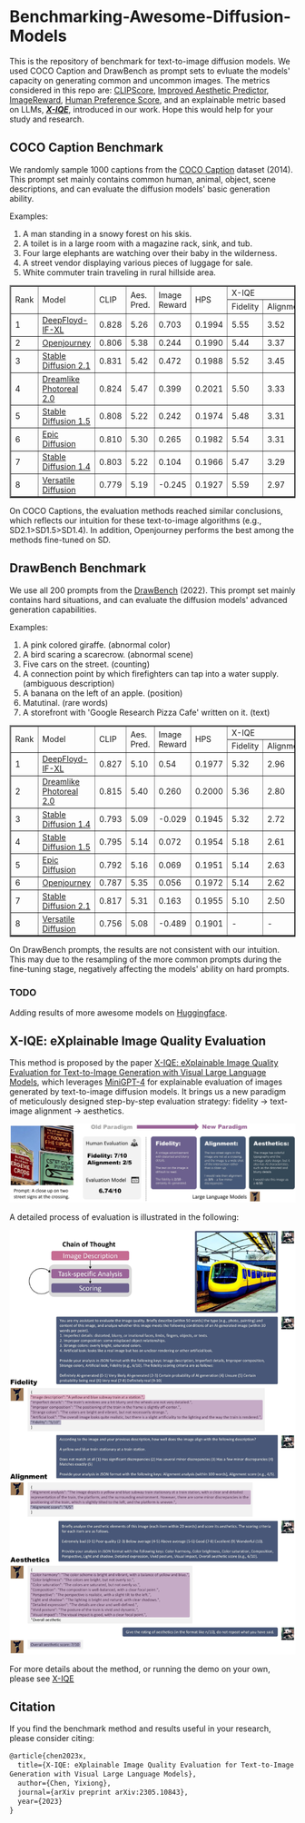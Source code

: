 # Benchmarking-Awesome-Diffusion-Models
This is the repository of benchmark for text-to-image diffusion models. We used COCO Caption and DrawBench as prompt sets to evluate the models' capacity on generating common and uncommon images. The metrics considered in this repo are: [CLIPScore](https://github.com/jmhessel/clipscore), [Improved Aesthetic Predictor](https://github.com/christophschuhmann/improved-aesthetic-predictor), [ImageReward](https://github.com/THUDM/ImageReward), [Human Preference Score](https://tgxs002.github.io/align_sd_web/), and an explainable metric based on LLMs, [***X-IQE***](https://arxiv.org/pdf/2305.10843.pdf), introduced in our work. Hope this would help for your study and research.

## COCO Caption Benchmark

We randomly sample 1000 captions from the [COCO Caption](https://github.com/tylin/coco-caption) dataset (2014). This prompt set mainly contains common human, animal, object, scene descriptions, and can evaluate the diffusion models' basic generation ability.

Examples:
1. A man standing in a snowy forest on his skis.
2. A toilet is in a large room with a magazine rack, sink, and tub.
3. Four large elephants are watching over their baby in the wilderness.
4. A street vendor displaying various pieces of luggage for sale.
5. White commuter train traveling in rural hillside area.

<table border="2" >
	<tr >
<td rowspan="2">Rank</td><td rowspan="2">Model</td><td rowspan="2">CLIP</td>
<td rowspan="2">Aes. Pred.</td><td rowspan="2">Image Reward</td><td rowspan="2">HPS</td><td colspan="4">X-IQE</td>
</tr>
<tr >
<td>Fidelity</td><td>Alignment</td><td>Aesthetics</td><th>Overall</th>
</tr>
	<tr >
<td>1</td>
<td><a href="https://huggingface.co/DeepFloyd/IF-I-XL-v1.0">DeepFloyd-IF-XL</a></td><td>0.828</td>        
<td>5.26</td>
<td>0.703</td>
<td>0.1994</td>
<td>5.55</td>
<td>3.52</td>
<td>5.79</td>
<td>14.86</td>
</tr>
	<tr >
<td>2</td>
<td><a href="https://huggingface.co/prompthero/openjourney">Openjourney</a></td>
<td>0.806</td> 
<td>5.38</td>
<td>0.244</td>
<td>0.1990</td>
<td>5.44</td>
<td>3.37</td>
<td>5.96</td>
<td>14.77</td>
</tr>
	<tr >
<td>3</td>
<td><a href="https://huggingface.co/stabilityai/stable-diffusion-2-1">Stable Diffusion 2.1</a></td>
<td>0.831</td>
<td>5.42</td>
<td>0.472</td>
<td>0.1988</td>
<td>5.52</td>
<td>3.45</td>
<td>5.77</td>
<td>14.74</td>
</tr>
	<tr >
<td>4</td>
<td><a href="https://huggingface.co/dreamlike-art/dreamlike-photoreal-2.0">Dreamlike Photoreal 2.0</a></td>
<td>0.824</td>
<td>5.47</td>
<td>0.399</td>
<td>0.2021</td>
<td>5.50</td>
<td>3.33</td>
<td>5.78</td>
<td>14.61</td>
</tr>
	<tr >
<td>5</td>
<td><a href="https://huggingface.co/runwayml/stable-diffusion-v1-5">Stable Diffusion 1.5</a></td>
<td>0.808</td>
<td>5.22</td>
<td>0.242</td>
<td>0.1974</td>
<td>5.48</td>
<td>3.31</td>
<td>5.79</td>
<td>14.58</td>
</tr>
	<tr >
<td>6</td>
<td><a href="https://huggingface.co/johnslegers/epic-diffusion">Epic Diffusion</a></td>
<td>0.810</td>
<td>5.30</td>
<td>0.265</td>
<td>0.1982</td>
<td>5.54</td>
<td>3.31</td>
<td>5.71</td>
<td>14.56</td>
</tr>
	<tr >
<td>7</td>
<td><a href="https://huggingface.co/CompVis/stable-diffusion-v-1-4-original">Stable Diffusion 1.4</a></td>
<td>0.803</td>
<td>5.22</td>
<td>0.104</td>
<td>0.1966</td>
<td>5.47</td>
<td>3.29</td>
<td>5.76</td>
<td>14.52</td>
</tr>
	<tr >
<td>8</td>
<td><a href="https://huggingface.co/shi-labs/versatile-diffusion">Versatile Diffusion</a></td>
<td>0.779</td>
<td>5.19</td>
<td>-0.245</td>
<td>0.1927</td>
<td>5.59</td>
<td>2.97</td>
<td>5.72</td>
<td>14.28</td>
</tr>
</table>

On COCO Captions, the evaluation methods reached similar conclusions, which reflects our intuition for these text-to-image algorithms (e.g., SD2.1>SD1.5>SD1.4). In addition, Openjourney performs the best among the methods fine-tuned on SD.


## DrawBench Benchmark

We use all 200 prompts from the [DrawBench](https://docs.google.com/spreadsheets/d/1y7nAbmR4FREi6npB1u-Bo3GFdwdOPYJc617rBOxIRHY/edit#gid=0) (2022). This prompt set mainly contains hard situations, and can evaluate the diffusion models' advanced generation capabilities.

Examples:
1. A pink colored giraffe. (abnormal color)
2. A bird scaring a scarecrow. (abnormal scene)
3. Five cars on the street. (counting)
4. A connection point by which firefighters can tap into a water supply. (ambiguous description)
5. A banana on the left of an apple. (position)
6. Matutinal. (rare words)
7. A storefront with 'Google Research Pizza Cafe' written on it. (text)

<table border="2" >
	<tr >
<td rowspan="2">Rank</td>
<td rowspan="2">Model</td>
<td rowspan="2">CLIP</td>
<td rowspan="2">Aes. Pred.</td>
<td rowspan="2">Image Reward</td>
<td rowspan="2">HPS</td>
<td colspan="4">X-IQE</td>
</tr>
<tr >
<td>Fidelity</td>
<td>Alignment</td>
<td>Aesthetics</td>
<td>Overall</td>
</tr>
	<tr >
<td>1</td>
<td><a href="https://huggingface.co/DeepFloyd/IF-I-XL-v1.0">DeepFloyd-IF-XL</a></td>
<td>0.827</td> 
<td>5.10</td>
<td>0.54</td>
<td>0.1977</td>
<td>5.32</td>
<td>2.96</td>
<td>5.64</td>
<td>13.92</td>
</tr>
	<tr >
<td>2</td>
<td><a href="https://huggingface.co/dreamlike-art/dreamlike-photoreal-2.0">Dreamlike Photoreal 2.0</a></td>
<td>0.815</td>
<td>5.40</td>
<td>0.260</td>
<td>0.2000</td>
<td>5.36</td>
<td>2.80</td>
<td>5.35</td>
<td>13.51</td>
</tr>
	<tr >
<td>3</td>
<td><a href="https://huggingface.co/CompVis/stable-diffusion-v-1-4-original">Stable Diffusion 1.4</a></td>
<td>0.793</td>
<td>5.09</td>
<td>-0.029</td>
<td>0.1945</td>
<td>5.32</td>
<td>2.72</td>
<td>5.40</td>
<td>13.44</td>
</tr>
	<tr >
<td>4</td>
<td><a href="https://huggingface.co/runwayml/stable-diffusion-v1-5">Stable Diffusion 1.5</a></td>
<td>0.795</td>
<td>5.14</td>
<td>0.072</td>
<td>0.1954</td>
<td>5.18</td>
<td>2.61</td>
<td>5.35</td>
<td>13.14</td>
</tr>
	<tr >
<td>5</td>
<td><a href="https://huggingface.co/johnslegers/epic-diffusion">Epic Diffusion</a></td>
<td>0.792</td>
<td>5.16</td>
<td>0.069</td>
<td>0.1951</td>
<td>5.14</td>
<td>2.63</td>
<td>5.32</td>
<td>13.09</td>
</tr>
	<tr >
<td>6</td>
<td><a href="https://huggingface.co/prompthero/openjourney">Openjourney</a></td>
<td>0.787</td>
<td>5.35</td>
<td>0.056</td>
<td>0.1972</td>
<td>5.14</td>
<td>2.62</td>
<td>5.21</td>
<td>12.97</td>
</tr>
	<tr >
<td>7</td>
<td><a href="https://huggingface.co/stabilityai/stable-diffusion-2-1">Stable Diffusion 2.1</a></td>
<td>0.817</td>
<td>5.31</td>
<td>0.163</td>
<td>0.1955</td>
<td>5.10</td>
<td>2.50</td>
<td>5.04</td>
<td>12.64</td>
</tr>
	<tr >
<td>8</td>
<td><a href="https://huggingface.co/shi-labs/versatile-diffusion">Versatile Diffusion</a></td>
<td>0.756</td>
<td>5.08</td>
<td>-0.489</td>
<td>0.1901</td>
<td>-</td>
<td>-</td>
<td>-</td>
<td>-</td>
</tr>
</table>

On DrawBench prompts, the results are not consistent with our intuition. This may due to the resampling of the more common prompts during the fine-tuning stage, negatively affecting the models' ability on hard prompts.

### TODO

Adding results of more awesome models on [Huggingface](https://huggingface.co/models?library=diffusers&sort=downloads).


## X-IQE: eXplainable Image Quality Evaluation

This method is proposed by the paper [X-IQE: eXplainable Image Quality Evaluation for Text-to-Image Generation with Visual Large Language Models](https://arxiv.org/abs/2305.10843), which leverages [MiniGPT-4](https://github.com/Vision-CAIR/MiniGPT-4) for explainable evaluation of images generated by text-to-image diffusion models. It brings us a new paradigm of meticulously designed step-by-step evaluation strategy: fidelity -> text-image alignment -> aesthetics.

<object data="Fig/method.pdf" type="application/pdf" width="100%"> 
</object>

![The paradigm transfer from human/model prediction to explainable evaluation through LLMs](Figs/motivation.jpg "Paradigm")

A detailed process of evaluation is illustrated in the following:

![Illustration](Figs/method.jpg "Illustration")

For more details about the method, or running the demo on your own, please see [X-IQE](/X-IQE/README.md)

## Citation

If you find the benchmark method and results useful in your research, please consider citing:

    @article{chen2023x,
	  title={X-IQE: eXplainable Image Quality Evaluation for Text-to-Image Generation with Visual Large Language Models},
	  author={Chen, Yixiong},
	  journal={arXiv preprint arXiv:2305.10843},
	  year={2023}
	}






